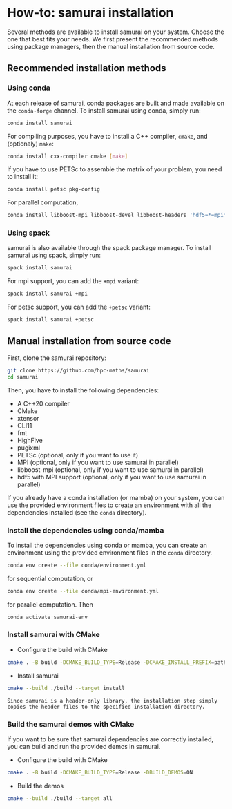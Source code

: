 # How-to: samurai installation

Several methods are available to install samurai on your system. Choose the one that best fits your needs. We first present the recommended methods using package managers, then the manual installation from source code.

## Recommended installation methods
### Using conda

At each release of samurai, conda packages are built and made available on the `conda-forge` channel. To install samurai using conda, simply run:

```bash
conda install samurai
```

For compiling purposes, you have to install a C++ compiler, `cmake`, and (optionaly) `make`:

```bash
conda install cxx-compiler cmake [make]
```

If you have to use PETSc to assemble the matrix of your problem, you need to install it:

```bash
conda install petsc pkg-config
```

For parallel computation,

```bash
conda install libboost-mpi libboost-devel libboost-headers 'hdf5=*=mpi*'
```

### Using spack

samurai is also available through the spack package manager. To install samurai using spack, simply run:

```bash
spack install samurai
```

For mpi support, you can add the `+mpi` variant:

```bash
spack install samurai +mpi
```

For petsc support, you can add the `+petsc` variant:

```bash
spack install samurai +petsc
```

## Manual installation from source code

First, clone the samurai repository:

```bash
git clone https://github.com/hpc-maths/samurai
cd samurai
```

Then, you have to install the following dependencies:
- A C++20 compiler
- CMake
- xtensor
- CLI11
- fmt
- HighFive
- pugixml
- PETSc (optional, only if you want to use it)
- MPI (optional, only if you want to use samurai in parallel)
- libboost-mpi (optional, only if you want to use samurai in parallel)
- hdf5 with MPI support (optional, only if you want to use samurai in parallel)

If you already have a conda installation (or mamba) on your system, you can use the provided environment files to create an environment with all the dependencies installed (see the `conda` directory).

### Install the dependencies using conda/mamba

To install the dependencies using conda or mamba, you can create an environment using the provided environment files in the `conda` directory.

```bash
conda env create --file conda/environment.yml
```

for sequential computation, or

```bash
conda env create --file conda/mpi-environment.yml
```

for parallel computation. Then

```bash
conda activate samurai-env
```

### Install samurai with CMake

- Configure the build with CMake

```bash
cmake . -B build -DCMAKE_BUILD_TYPE=Release -DCMAKE_INSTALL_PREFIX=path/to/installation/directory
```

- Install samurai

```bash
cmake --build ./build --target install
```

```{note}
Since samurai is a header-only library, the installation step simply copies the header files to the specified installation directory.
```

### Build the samurai demos with CMake

If you want to be sure that samurai dependencies are correctly installed, you can build and run the provided demos in samurai.

- Configure the build with CMake

```bash
cmake . -B build -DCMAKE_BUILD_TYPE=Release -DBUILD_DEMOS=ON
```

- Build the demos

```bash
cmake --build ./build --target all
```